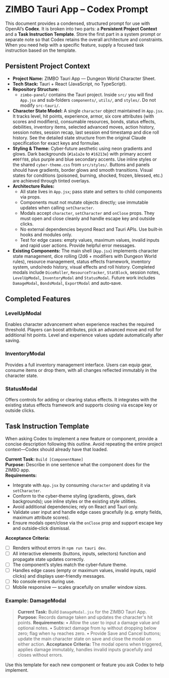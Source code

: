 # ZIMBO Tauri App – Codex Prompt

This document provides a condensed, structured prompt for use with OpenAI’s **Codex**. It is broken into two parts: a **Persistent Project Context** and a **Task Instruction Template**. Store the first part in a system prompt or separate note so that Codex retains the overall architecture and constraints. When you need help with a specific feature, supply a focused task instruction based on the template.

## Persistent Project Context

- **Project Name:** ZIMBO Tauri App — Dungeon World Character Sheet.
- **Tech Stack:** Tauri + React (JavaScript, no TypeScript).
- **Repository Structure:**
  - `zimbo-panel/` contains the Tauri project. Inside `src/` you will find `App.jsx` and sub‑folders `components/`, `utils/`, and `styles/`. Do not modify `src-tauri/`.
- **Character State Model:** A single `character` object maintained in `App.jsx`. It tracks level, hit points, experience, armor, six core attributes (with scores and modifiers), consumable resources, bonds, status effects, debilities, inventory items, selected advanced moves, action history, session notes, session recap, last session end timestamp and dice roll history. See the detailed state structure from the original Claude specification for exact keys and formulae.
- **Styling & Theme:** Cyber‑future aesthetic using neon gradients and glows. Dark backgrounds (`#1a1a2e` to `#16213e`) with primary accent `#00ff88`, plus purple and blue secondary accents. Use inline styles or the shared `cyber-theme.css` from `src/styles/`. Buttons and panels should have gradients, border glows and smooth transitions. Visual states for conditions (poisoned, burning, shocked, frozen, blessed, etc.) are achieved through tinted overlays.
- **Architecture Rules:**
  - All state lives in `App.jsx`; pass state and setters to child components via props.
  - Components must not mutate objects directly; use immutable updates when calling `setCharacter`.
  - Modals accept `character`, `setCharacter` and `onClose` props. They must open and close cleanly and handle escape key and outside clicks.
  - No external dependencies beyond React and Tauri APIs. Use built‑in hooks and modules only.
  - Test for edge cases: empty values, maximum values, invalid inputs and rapid user actions. Provide helpful error messages.
- **Existing Components:** The main shell (`App.jsx`) implements character state management, dice rolling (2d6 + modifiers with Dungeon World rules), resource management, status effects framework, inventory system, undo/redo history, visual effects and roll history. Completed modals include `DiceRoller`, `ResourceTracker`, `StatBlock`, session notes, `LevelUpModal`, `InventoryModal` and `StatusModal`. Future work includes `DamageModal`, `BondsModal`, `ExportModal` and auto‑save.

## Completed Features

### LevelUpModal

Enables character advancement when experience reaches the required threshold. Players can boost attributes, pick an advanced move and roll for additional hit points. Level and experience values update automatically after saving.

### InventoryModal

Provides a full inventory management interface. Users can equip gear, consume items or drop them, with all changes reflected immutably in the character state.

### StatusModal

Offers controls for adding or clearing status effects. It integrates with the existing status effects framework and supports closing via escape key or outside clicks.

## Task Instruction Template

When asking Codex to implement a new feature or component, provide a concise description following this outline. Avoid repeating the entire project context—Codex should already have that loaded.

**Current Task:** `Build [ComponentName]`  
**Purpose:** Describe in one sentence what the component does for the ZIMBO app.  
**Requirements:**

- Integrate with `App.jsx` by consuming `character` and updating it via `setCharacter`.
- Conform to the cyber‑theme styling (gradients, glows, dark backgrounds); use inline styles or the existing style utilities.
- Avoid additional dependencies; rely on React and Tauri only.
- Validate user input and handle edge cases gracefully (e.g. empty fields, maximum attribute scores).
- Ensure modals open/close via the `onClose` prop and support escape key and outside‑click dismissal.

**Acceptance Criteria:**

- [ ] Renders without errors in `npm run tauri dev`.
- [ ] All interactive elements (buttons, inputs, selectors) function and propagate state updates correctly.
- [ ] The component’s styles match the cyber‑future theme.
- [ ] Handles edge cases (empty or maximum values, invalid inputs, rapid clicks) and displays user‑friendly messages.
- [ ] No console errors during use.
- [ ] Mobile responsive — scales gracefully on smaller window sizes.

### Example: DamageModal

> **Current Task:** Build `DamageModal.jsx` for the ZIMBO Tauri App.
> **Purpose:** Records damage taken and updates the character's hit points.
> **Requirements:**
> • Allow the user to input a damage value and optional notes.
> • Subtract damage from `hp` without dropping below zero; flag when `hp` reaches zero.
> • Provide Save and Cancel buttons; update the main character state on save and close the modal on either action.
> **Acceptance Criteria:** The modal opens when triggered, applies damage immutably, handles invalid inputs gracefully and closes without errors.

Use this template for each new component or feature you ask Codex to help implement.

